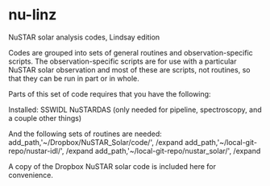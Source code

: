 # nu-linz
NuSTAR solar analysis codes, Lindsay edition

Codes are grouped into sets of general routines and observation-specific scripts.
The observation-specific scripts are for use with a particular NuSTAR solar observation and 
most of these are scripts, not routines, so that they can be run in part or in whole.
 
Parts of this set of code requires that you have the following:
 
Installed:
 SSWIDL
 NuSTARDAS (only needed for pipeline, spectroscopy, and a couple other things)

And the following sets of routines are needed:
 add_path,'~/Dropbox/NuSTAR_Solar/code/', /expand
 add_path,'~/local-git-repo/nustar-idl/', /expand
 add_path,'~/local-git-repo/nustar_solar/', /expand
 
A copy of the Dropbox NuSTAR solar code is included here for convenience.